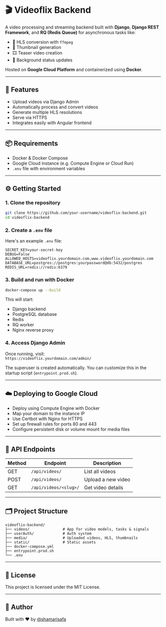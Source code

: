 # 🎬 Videoflix Backend

A video processing and streaming backend built with **Django**, **Django REST Framework**, and **RQ (Redis Queue)** for asynchronous tasks like:

- 🔁 HLS conversion with `ffmpeg`
- 📸 Thumbnail generation
- 🎞️ Teaser video creation
- 🧠 Background status updates

Hosted on **Google Cloud Platform** and containerized using **Docker**.

---

## 🚀 Features

- Upload videos via Django Admin
- Automatically process and convert videos
- Generate multiple HLS resolutions
- Serve via HTTPS
- Integrates easily with Angular frontend

---

## 📦 Requirements

- Docker & Docker Compose
- Google Cloud instance (e.g. Compute Engine or Cloud Run)
- `.env` file with environment variables

---

## ⚙️ Getting Started

### 1. Clone the repository

```bash
git clone https://github.com/your-username/videoflix-backend.git
cd videoflix-backend
```

### 2. Create a `.env` file

Here's an example `.env` file:

```env
SECRET_KEY=your-secret-key
DEBUG=False
ALLOWED_HOSTS=videoflix.yourdomain.com,www.videoflix.yourdomain.com
DATABASE_URL=postgres://postgres:yourpassword@db:5432/postgres
REDIS_URL=redis://redis:6379
```

### 3. Build and run with Docker

```bash
docker-compose up --build
```

This will start:
- Django backend
- PostgreSQL database
- Redis
- RQ worker
- Nginx reverse proxy

### 4. Access Django Admin

Once running, visit:  
`https://videoflix.yourdomain.com/admin/`

The superuser is created automatically. You can customize this in the startup script (`entrypoint.prod.sh`).

---

## ☁️ Deploying to Google Cloud

- Deploy using Compute Engine with Docker
- Map your domain to the instance IP
- Use Certbot with Nginx for HTTPS
- Set up firewall rules for ports 80 and 443
- Configure persistent disk or volume mount for media files

---

## 🧪 API Endpoints

| Method | Endpoint                  | Description              |
|--------|---------------------------|--------------------------|
| GET    | `/api/videos/`            | List all videos          |
| POST   | `/api/videos/`            | Upload a new video       |
| GET    | `/api/videos/<slug>/`     | Get video details        |

---

## 🗂 Project Structure

```
videoflix-backend/
├── videos/               # App for video models, tasks & signals
├── userAuth/             # Auth system
├── media/                # Uploaded videos, HLS, thumbnails
├── static/               # Static assets
├── docker-compose.yml
├── entrypoint.prod.sh
└── .env
```

---

## 📄 License

This project is licensed under the MIT License.

---

## 🧠 Author

Built with ❤️ by [@shamarisafa](https://github.com/shamarisafa)
